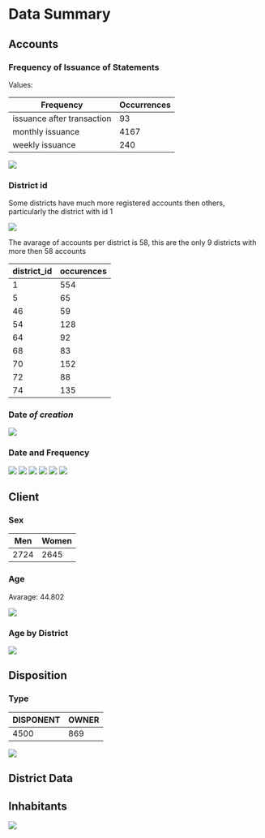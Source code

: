 # Data Summary
## Accounts
### Frequency of Issuance of Statements
Values:

| Frequency | Occurrences |
| --- | --- |
| issuance after transaction | 93 |
| monthly issuance | 4167 |
| weekly issuance | 240 |

![](images/DU/account_frequencies_occurences.png)
  
### District id

Some districts have much more registered accounts then others, particularly the district with id 1


![](images/DU/account_district_id_occurences.png)

The avarage of accounts per district is 58, this are the only 9 districts with more then 58 accounts

| district_id | occurences | 
| --- | --- |
|1 | 554 |
|5 | 65 |
|46 | 59 |
|54 | 128 |
|64 | 92 |
|68 | 83 |
|70 | 152 |
|72 | 88 |
|74 | 135 |

### Date *of creation*

![](images/DU/account_month_of_creation_per_year.png)

### Date and Frequency

![](images/DU/account_frequency_by_year.png)
![](images/DU/account_frequency_iat_by_year.png)
![](images/DU/account_frequency_wi_by_year.png)
![](images/DU/account_frequency_wi_by_month_by_year.png)
![](images/DU/account_frequency_mi_by_month_by_year.png)
![](images/DU/account_frequency_iat_by_month_by_year.png)

## Client
### Sex
| Men | Women |
| --- | --- |
| 2724 | 2645 | 

### Age
Avarage: 44.802


![](images/DU/client_age.png)

### Age by District
![](images/DU/client_age_by_district.png)


## Disposition
### Type
| DISPONENT | OWNER |
| --- | --- |
| 4500 | 869 | 
![](images/DU/disposition_type.png)


## District Data
## Inhabitants
![](images/DU/districts_inhabitants.png)
